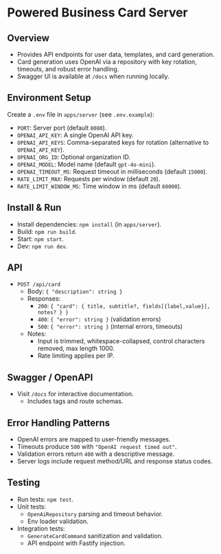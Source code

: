 Powered Business Card Server
============================

Overview
--------
- Provides API endpoints for user data, templates, and card generation.
- Card generation uses OpenAI via a repository with key rotation, timeouts, and robust error handling.
- Swagger UI is available at `/docs` when running locally.

Environment Setup
-----------------
Create a `.env` file in `apps/server` (see `.env.example`):
- `PORT`: Server port (default `8080`).
- `OPENAI_API_KEY`: A single OpenAI API key.
- `OPENAI_API_KEYS`: Comma-separated keys for rotation (alternative to `OPENAI_API_KEY`).
- `OPENAI_ORG_ID`: Optional organization ID.
- `OPENAI_MODEL`: Model name (default `gpt-4o-mini`).
- `OPENAI_TIMEOUT_MS`: Request timeout in milliseconds (default `15000`).
- `RATE_LIMIT_MAX`: Requests per window (default `20`).
- `RATE_LIMIT_WINDOW_MS`: Time window in ms (default `60000`).

Install & Run
-------------
- Install dependencies: `npm install` (in `apps/server`).
- Build: `npm run build`.
- Start: `npm start`.
- Dev: `npm run dev`.

API
---
- `POST /api/card`
  - Body: `{ "description": string }`
  - Responses:
    - `200`: `{ "card": { title, subtitle?, fields[{label,value}], notes? } }`
    - `400`: `{ "error": string }` (validation errors)
    - `500`: `{ "error": string }` (internal errors, timeouts)
  - Notes:
    - Input is trimmed, whitespace-collapsed, control characters removed, max length 1000.
    - Rate limiting applies per IP.

Swagger / OpenAPI
-----------------
- Visit `/docs` for interactive documentation.
  - Includes tags and route schemas.

Error Handling Patterns
-----------------------
- OpenAI errors are mapped to user-friendly messages.
- Timeouts produce `500` with `"OpenAI request timed out"`.
- Validation errors return `400` with a descriptive message.
- Server logs include request method/URL and response status codes.

Testing
-------
- Run tests: `npm test`.
- Unit tests:
  - `OpenAiRepository` parsing and timeout behavior.
  - Env loader validation.
- Integration tests:
  - `GenerateCardCommand` sanitization and validation.
  - API endpoint with Fastify injection.